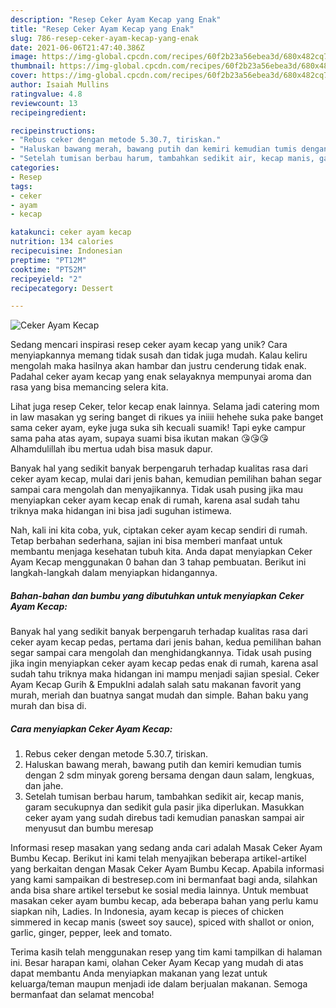 ```yaml
---
description: "Resep Ceker Ayam Kecap yang Enak"
title: "Resep Ceker Ayam Kecap yang Enak"
slug: 786-resep-ceker-ayam-kecap-yang-enak
date: 2021-06-06T21:47:40.386Z
image: https://img-global.cpcdn.com/recipes/60f2b23a56ebea3d/680x482cq70/ceker-ayam-kecap-foto-resep-utama.jpg
thumbnail: https://img-global.cpcdn.com/recipes/60f2b23a56ebea3d/680x482cq70/ceker-ayam-kecap-foto-resep-utama.jpg
cover: https://img-global.cpcdn.com/recipes/60f2b23a56ebea3d/680x482cq70/ceker-ayam-kecap-foto-resep-utama.jpg
author: Isaiah Mullins
ratingvalue: 4.8
reviewcount: 13
recipeingredient:

recipeinstructions:
- "Rebus ceker dengan metode 5.30.7, tiriskan."
- "Haluskan bawang merah, bawang putih dan kemiri kemudian tumis dengan 2 sdm minyak goreng bersama dengan daun salam, lengkuas, dan jahe."
- "Setelah tumisan berbau harum, tambahkan sedikit air, kecap manis, garam secukupnya dan sedikit gula pasir jika diperlukan. Masukkan ceker ayam yang sudah direbus tadi kemudian panaskan sampai air menyusut dan bumbu meresap"
categories:
- Resep
tags:
- ceker
- ayam
- kecap

katakunci: ceker ayam kecap 
nutrition: 134 calories
recipecuisine: Indonesian
preptime: "PT12M"
cooktime: "PT52M"
recipeyield: "2"
recipecategory: Dessert

---
```



![Ceker Ayam Kecap](https://img-global.cpcdn.com/recipes/60f2b23a56ebea3d/680x482cq70/ceker-ayam-kecap-foto-resep-utama.jpg)

Sedang mencari inspirasi resep ceker ayam kecap yang unik? Cara menyiapkannya memang tidak susah dan tidak juga mudah. Kalau keliru mengolah maka hasilnya akan hambar dan justru cenderung tidak enak. Padahal ceker ayam kecap yang enak selayaknya mempunyai aroma dan rasa yang bisa memancing selera kita.

Lihat juga resep Ceker, telor kecap enak lainnya. Selama jadi catering mom in law masakan yg sering banget di rikues ya iniiii hehehe suka pake banget sama ceker ayam, eyke juga suka sih kecuali suamik! Tapi eyke campur sama paha atas ayam, supaya suami bisa ikutan makan 😘😘😘 Alhamdulillah ibu mertua udah bisa masuk dapur.

Banyak hal yang sedikit banyak berpengaruh terhadap kualitas rasa dari ceker ayam kecap, mulai dari jenis bahan, kemudian pemilihan bahan segar sampai cara mengolah dan menyajikannya. Tidak usah pusing jika mau menyiapkan ceker ayam kecap enak di rumah, karena asal sudah tahu triknya maka hidangan ini bisa jadi suguhan istimewa.


Nah, kali ini kita coba, yuk, ciptakan ceker ayam kecap sendiri di rumah. Tetap berbahan sederhana, sajian ini bisa memberi manfaat untuk membantu menjaga kesehatan tubuh kita. Anda dapat menyiapkan Ceker Ayam Kecap menggunakan 0 bahan dan 3 tahap pembuatan. Berikut ini langkah-langkah dalam menyiapkan hidangannya.

<!--inarticleads1-->

##### Bahan-bahan dan bumbu yang dibutuhkan untuk menyiapkan Ceker Ayam Kecap:



Banyak hal yang sedikit banyak berpengaruh terhadap kualitas rasa dari ceker ayam kecap pedas, pertama dari jenis bahan, kedua pemilihan bahan segar sampai cara mengolah dan menghidangkannya. Tidak usah pusing jika ingin menyiapkan ceker ayam kecap pedas enak di rumah, karena asal sudah tahu triknya maka hidangan ini mampu menjadi sajian spesial. Ceker Ayam Kecap Gurih &amp; EmpukIni adalah salah satu makanan favorit yang murah, meriah dan buatnya sangat mudah dan simple. Bahan baku yang murah dan bisa di. 

<!--inarticleads2-->

##### Cara menyiapkan Ceker Ayam Kecap:

1. Rebus ceker dengan metode 5.30.7, tiriskan.
1. Haluskan bawang merah, bawang putih dan kemiri kemudian tumis dengan 2 sdm minyak goreng bersama dengan daun salam, lengkuas, dan jahe.
1. Setelah tumisan berbau harum, tambahkan sedikit air, kecap manis, garam secukupnya dan sedikit gula pasir jika diperlukan. Masukkan ceker ayam yang sudah direbus tadi kemudian panaskan sampai air menyusut dan bumbu meresap


Informasi resep masakan yang sedang anda cari adalah Masak Ceker Ayam Bumbu Kecap. Berikut ini kami telah menyajikan beberapa artikel-artikel yang berkaitan dengan Masak Ceker Ayam Bumbu Kecap. Apabila informasi yang kami sampaikan di bestresep.com ini bermanfaat bagi anda, silahkan anda bisa share artikel tersebut ke sosial media lainnya. Untuk membuat masakan ceker ayam bumbu kecap, ada beberapa bahan yang perlu kamu siapkan nih, Ladies. In Indonesia, ayam kecap is pieces of chicken simmered in kecap manis (sweet soy sauce), spiced with shallot or onion, garlic, ginger, pepper, leek and tomato. 

Terima kasih telah menggunakan resep yang tim kami tampilkan di halaman ini. Besar harapan kami, olahan Ceker Ayam Kecap yang mudah di atas dapat membantu Anda menyiapkan makanan yang lezat untuk keluarga/teman maupun menjadi ide dalam berjualan makanan. Semoga bermanfaat dan selamat mencoba!
